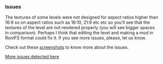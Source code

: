 ### Issues

The textures  of some levels were not designed for aspect ratios higher than 16:9 so  on aspect ratios such as 16:10, 21:9 etc etc so you'll see that the  textures of the level are not rendered properly (you will see bigger  spaces in comparison). Perhaps I think that editing the level and making  a mod in RomFS format could fix it. If you see more issues, please, let us know.

Check out these [screenshots](https://imgur.com/a/hnsRi3Z) to know more about the issues.

[More issues detected here](https://www.reddit.com/u/StevenssND/comments/17c5ptd/comment/k5ylx06/?utm_source=share&utm_medium=web2x&context=3)
